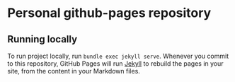 # Personal github-pages repository

## Running locally

To run project locally, run `bundle exec jekyll serve`.
Whenever you commit to this repository, GitHub Pages will run [Jekyll](https://jekyllrb.com/) to rebuild the pages in your site, from the content in your Markdown files.
